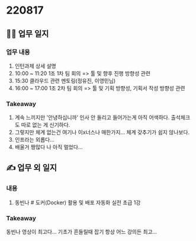 # 220817
## 👩‍💻 업무 일지
### 업무 내용
1. 인턴과제 상세 설명
2. 10:00 ~ 11:20 1조 1차 팀 회의 => 툴 및 향후 진행 방향성 관련
3. 15:30 클라우드 관련 멘토링(정유진, 이영민님)
4. 16:00 ~ 17:00 1조 2차 팀 회의 => 툴 및 기획 방향성, 기획서 작성 방향성 관련

### Takeaway
1. 계속 느끼지만 '안녕하십니까' 인사 안 돌리고 들어가는게 아직 어색하다. 출석체크도 따로 없는 게 신기하다.
2. 그렇지만 체계 없는건 여기나 이x너스나 매한가지... 체계 갖추기가 쉽지 않나보다.
3. 인프라는 외롭다...
4. 배울거 짱많다 나 아직 멀었다...

## ✍ 업무 외 일지
### 내용
1. 동빈나 # 도커(Docker) 활용 및 배포 자동화 실전 초급 1강

### Takeaway
동빈나 영상이 최고다...
기초가 흔들릴때 잡기 항상 어느 강의든 최고...
<!--stackedit_data:
eyJoaXN0b3J5IjpbLTI3MzkzMzIwNSwxMDAzNTgwNzE3LDE5MD
c3ODc5ODQsLTE1NTUxMzc1MzgsLTE2NDgzNDYxNDksLTEyOTE4
MzUzNjAsLTIwODg3NDY2MTJdfQ==
-->